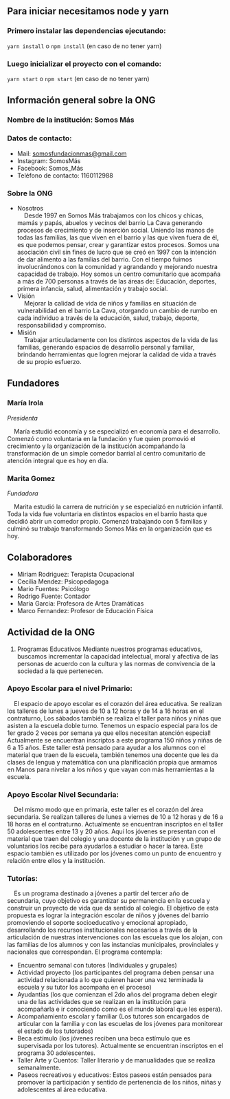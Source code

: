 ## Para iniciar necesitamos node y yarn
### Primero instalar las dependencias ejecutando: 
`yarn install` o `npm install` (en caso de no tener yarn)
### Luego inicializar el proyecto con el comando: 
`yarn start` o `npm start` (en caso de no tener yarn)

## Información general sobre la ONG
### Nombre de la institución: Somos Más
### Datos de contacto:
- Mail: somosfundacionmas@gmail.com 
- Instagram: SomosMás
- Facebook: Somos_Más
- Teléfono de contacto: 1160112988
### Sobre la ONG
  * Nosotros
    <br/> &nbsp;&nbsp;&nbsp; Desde 1997 en Somos Más trabajamos con los chicos y chicas, mamás y papás, abuelos y vecinos del barrio La Cava generando procesos de crecimiento y de inserción social. Uniendo las manos de todas las familias, las que viven en el barrio y las que viven fuera de él, es que podemos pensar, crear y garantizar estos procesos. Somos una asociación civil sin fines de lucro que se creó en 1997 con la intención de dar alimento a las familias del barrio. Con el tiempo fuimos involucrándonos con la comunidad y agrandando y mejorando nuestra capacidad de trabajo. Hoy somos un centro comunitario que acompaña a más de 700 personas a través de las áreas de: Educación, deportes, primera infancia, salud, alimentación y trabajo social.
* Visión
  <br/> &nbsp;&nbsp;&nbsp; Mejorar la calidad de vida de niños y familias en situación de vulnerabilidad en el barrio La Cava, otorgando un cambio de rumbo en cada individuo a través de la educación, salud, trabajo, deporte, responsabilidad y compromiso.
* Misión
  <br/> &nbsp;&nbsp;&nbsp; Trabajar articuladamente con los distintos aspectos de la vida de las familias, generando espacios de desarrollo personal y familiar, brindando herramientas que logren mejorar la calidad de vida a través de su propio esfuerzo.

## Fundadores
### María Irola
*Presidenta*

&nbsp;&nbsp;&nbsp; María estudió economía y se especializó en economía para el desarrollo. Comenzó como voluntaria en la fundación y fue quien promovió el crecimiento y la organización de la institución acompañando la transformación de un simple comedor barrial al centro comunitario de atención integral que es hoy en día.
### Marita Gomez
*Fundadora*

 &nbsp;&nbsp;&nbsp;  Marita estudió la carrera de nutrición y se especializó en nutrición infantil. Toda la vida fue voluntaria en distintos espacios en el barrio hasta que decidió abrir un comedor propio. Comenzó trabajando con 5 familias y culminó su trabajo transformando Somos Más en la organización que es hoy.

## Colaboradores
- Miriam Rodriguez: Terapista Ocupacional
- Cecilia Mendez: Psicopedagoga
- Mario Fuentes: Psicólogo
- Rodrigo Fuente: Contador
- Maria Garcia: Profesora de Artes Dramáticas
- Marco Fernandez: Profesor de Educación Física

## Actividad de la ONG
1) Programas Educativos Mediante nuestros programas educativos, buscamos incrementar la capacidad intelectual, moral y afectiva de las personas de acuerdo con la cultura y las normas de convivencia de la sociedad a la que pertenecen.
### Apoyo Escolar para el nivel Primario:
&nbsp;&nbsp;&nbsp; El espacio de apoyo escolar es el corazón del área educativa. Se realizan los talleres de lunes a jueves de 10 a 12 horas y de 14 a 16 horas en el contraturno, Los sábados también se realiza el taller para niños y niñas que asisten a la escuela doble turno. Tenemos un espacio especial para los de 1er grado 2 veces por semana ya que ellos necesitan atención especial! Actualmente se encuentran inscriptos a este programa 150 niños y niñas de 6 a 15 años. Este taller está pensado para ayudar a los alumnos con el material que traen de la escuela, también tenemos una docente que les da clases de lengua y matemática con una planificación propia que armamos en Manos para nivelar a los niños y que vayan con más herramientas a la escuela.
### Apoyo Escolar Nivel Secundaria:
&nbsp;&nbsp;&nbsp; Del mismo modo que en primaria, este taller es el corazón del área secundaria. Se realizan talleres de lunes a viernes de 10 a 12 horas y de 16 a 18 horas en el contraturno. Actualmente se encuentran inscriptos en el taller 50 adolescentes entre 13 y 20 años. Aquí los jóvenes se presentan con el material que traen del colegio y una docente de la institución y un grupo de voluntarios los recibe para ayudarlos a estudiar o hacer la tarea. Este espacio también es utilizado por los jóvenes como un punto de encuentro y relación entre ellos y la institución.
### Tutorías:
&nbsp;&nbsp;&nbsp; Es un programa destinado a jóvenes a partir del tercer año de secundaria, cuyo objetivo es garantizar su permanencia en la escuela y construir un proyecto de vida que da sentido al colegio. El objetivo de esta propuesta es lograr la integración escolar de niños y jóvenes del barrio promoviendo el soporte socioeducativo y emocional apropiado, desarrollando los recursos institucionales necesarios a través de la articulación de nuestras intervenciones con las escuelas que los alojan, con las familias de los alumnos y con las instancias municipales, provinciales y nacionales que correspondan. El programa contempla:
- Encuentro semanal con tutores (Individuales y grupales)
- Actividad proyecto (los participantes del programa deben pensar una actividad relacionada a lo que quieren hacer una vez terminada la
  escuela y su tutor los acompaña en el proceso)
- Ayudantías (los que comienzan el 2do años del programa deben
  elegir una de las actividades que se realizan en la institución para acompañarla e ir conociendo como es el mundo laboral que les
  espera).
- Acompañamiento escolar y familiar (Los tutores son encargados de
  articular con la familia y con las escuelas de los jóvenes para
  monitorear el estado de los tutorados)
- Beca estímulo (los jóvenes reciben una beca estímulo que es
  supervisada por los tutores). Actualmente se encuentran inscriptos en
  el programa 30 adolescentes.
- Taller Arte y Cuentos: Taller literario y de manualidades que se realiza
  semanalmente.
- Paseos recreativos y educativos: Estos paseos están pensados para
  promover la participación y sentido de pertenencia de los niños, niñas y adolescentes al área educativa.
